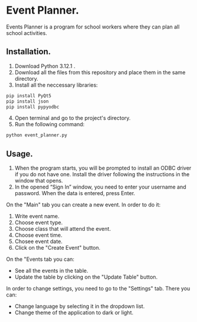 # Event Planner.
Events Planner is a program for school workers where they can plan all school activities.
## Installation.

1. Download Python 3.12.1 .
2. Download all the files from this repository and place them in the same directory.
3. Install all the neccessary libraries:
```bash
pip install PyQt5
pip install json
pip install pypyodbc
```
4. Open terminal and go to the project's directory.
5. Run the following command:
```bash
python event_planner.py
```

## Usage.
1. When the program starts, you will be prompted to install an ODBC driver if you do not have one. Install the driver following the instructions in the window that opens.
2. In the opened “Sign In” window, you need to enter your username and password. When the data is entered, press Enter.

On the "Main" tab you can create a new event. In order to do it: 
1. Write event name.
2. Choose event type.
3. Choose class that will attend the event.
4. Choose event time.
5. Chosee event date.
6. Click on the "Create Event" button.

On the "Events tab you can:
- See all the events in the table.
- Update the table by clicking on the "Update Table" button.

In order to change settings, you need to go to the "Settings" tab. There you can: 
- Change language by selecting it in the dropdown list.
- Change theme of the application to dark or light.



